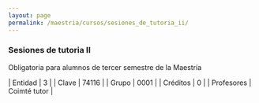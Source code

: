 ```yaml
---
layout: page
permalink: /maestria/cursos/sesiones_de_tutoria_ii/
---
```


### Sesiones de tutoria II

Obligatoria para alumnos de tercer semestre de la Maestría

| Entidad | 3 |
| Clave | 74116 |
| Grupo | 0001 |
| Créditos | 0 |
| Profesores | Coimté tutor |

